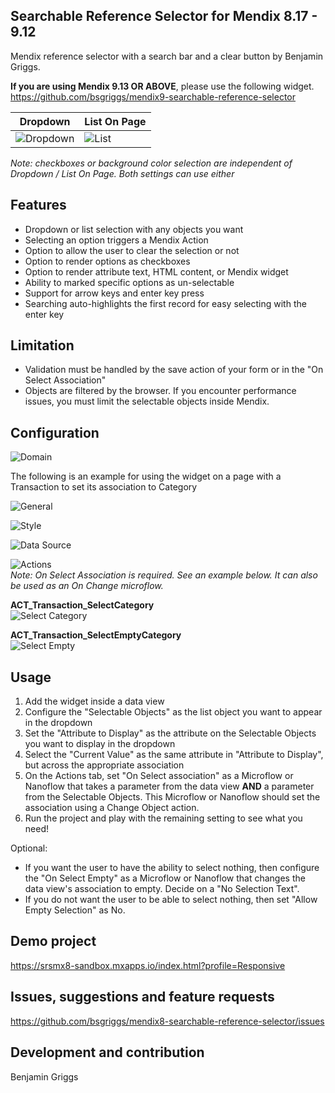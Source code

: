 ## Searchable Reference Selector for Mendix 8.17 - 9.12

Mendix reference selector with a search bar and a clear button by Benjamin Griggs.  

**If you are using Mendix 9.13 OR ABOVE**, please use the following widget.  
https://github.com/bsgriggs/mendix9-searchable-reference-selector

| Dropdown  | List On Page |
| ------------- | ------------- |
| ![Dropdown](https://github.com/bsgriggs/mendix8-searchable-reference-selector/blob/media/dropdown.png)   | ![List](https://github.com/bsgriggs/mendix8-searchable-reference-selector/blob/media/listOnPage.png)   |  
*Note: checkboxes or background color selection are independent of Dropdown / List On Page. Both settings can use either*

## Features

-   Dropdown or list selection with any objects you want
-   Selecting an option triggers a Mendix Action
-   Option to allow the user to clear the selection or not
-   Option to render options as checkboxes
-   Option to render attribute text, HTML content, or Mendix widget 
-   Ability to marked specific options as un-selectable
-   Support for arrow keys and enter key press
-   Searching auto-highlights the first record for easy selecting with the enter key

## Limitation

-   Validation must be handled by the save action of your form or in the "On Select Association"
-   Objects are filtered by the browser. If you encounter performance issues, you must limit the selectable objects inside Mendix.

## Configuration

![Domain](https://github.com/bsgriggs/mendix8-searchable-reference-selector/blob/media/Domain.png)  

The following is an example for using the widget on a page with a Transaction to set its association to Category  

![General](https://github.com/bsgriggs/mendix8-searchable-reference-selector/blob/media/General.png)  

![Style](https://github.com/bsgriggs/mendix8-searchable-reference-selector/blob/media/Style.png)  

![Data Source](https://github.com/bsgriggs/mendix8-searchable-reference-selector/blob/media/DataSource.png)  

![Actions](https://github.com/bsgriggs/mendix8-searchable-reference-selector/blob/media/Actions.png)  
*Note: On Select Association is required. See an example below. It can also be used as an On Change microflow.*

**ACT_Transaction_SelectCategory**  
![Select Category](https://github.com/bsgriggs/mendix8-searchable-reference-selector/blob/media/ACT_Transaction_SelectCategory.png)   

**ACT_Transaction_SelectEmptyCategory**  
![Select Empty](https://github.com/bsgriggs/mendix8-searchable-reference-selector/blob/media/ACT_Transaction_SelectEmpty.png)   

## Usage

1. Add the widget inside a data view
2. Configure the "Selectable Objects" as the list object you want to appear in the dropdown
3. Set the "Attribute to Display" as the attribute on the Selectable Objects you want to display in the dropdown
4. Select the "Current Value" as the same attribute in "Attribute to Display", but across the appropriate association
5. On the Actions tab, set "On Select association" as a Microflow or Nanoflow that takes a parameter from the data view
   **AND** a parameter from the Selectable Objects. This Microflow or Nanoflow should set the association using a Change
   Object action.
6. Run the project and play with the remaining setting to see what you need!

Optional:

-   If you want the user to have the ability to select nothing, then configure the "On Select Empty" as a Microflow or
    Nanoflow that changes the data view's association to empty. Decide on a "No Selection Text".
-   If you do not want the user to be able to select nothing, then set "Allow Empty Selection" as No.

## Demo project

https://srsmx8-sandbox.mxapps.io/index.html?profile=Responsive

## Issues, suggestions and feature requests

https://github.com/bsgriggs/mendix8-searchable-reference-selector/issues

## Development and contribution

Benjamin Griggs
